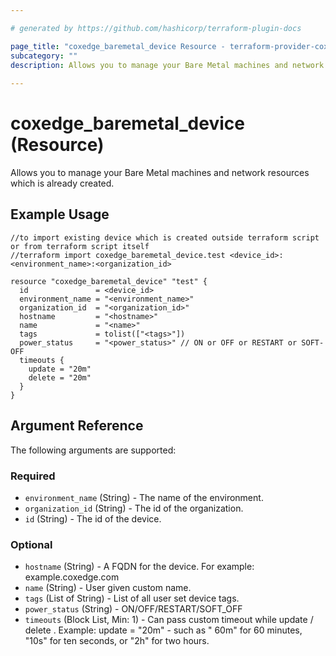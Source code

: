 ```yaml
---

# generated by https://github.com/hashicorp/terraform-plugin-docs

page_title: "coxedge_baremetal_device Resource - terraform-provider-coxedge"
subcategory: ""
description: Allows you to manage your Bare Metal machines and network resources.
  
---
```


# coxedge_baremetal_device (Resource)

Allows you to manage your Bare Metal machines and network resources which is already created.

Example Usage
---

```
//to import existing device which is created outside terraform script or from terraform script itself
//terraform import coxedge_baremetal_device.test <device_id>:<environment_name>:<organization_id>

resource "coxedge_baremetal_device" "test" {
  id               = <device_id>
  environment_name = "<environment_name>"
  organization_id  = "<organization_id>"
  hostname         = "<hostname>"
  name             = "<name>"
  tags             = tolist(["<tags>"])
  power_status     = "<power_status>" // ON or OFF or RESTART or SOFT-OFF
  timeouts {
    update = "20m"
    delete = "20m"
  }
}
```

<!-- schema generated by tfplugindocs -->

## Argument Reference

The following arguments are supported:

### Required

- `environment_name` (String) - The name of the environment.
- `organization_id` (String) - The id of the organization.
- `id` (String) - The id of the device.

### Optional

- `hostname` (String) - A FQDN for the device. For example: example.coxedge.com
- `name` (String) - User given custom name.
- `tags` (List of String) - List of all user set device tags.
- `power_status` (String) - ON/OFF/RESTART/SOFT_OFF
- `timeouts` (Block List, Min: 1) - Can pass custom timeout while update / delete . Example: update = "20m"  - such as "
  60m" for 60 minutes, "10s" for ten seconds, or "2h" for two hours.
